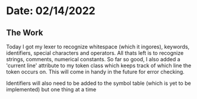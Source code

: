 # Date: 02/14/2022

## The Work
Today I got my lexer to recognize whitespace (which it ingores), keywords, identifiers, special characters and operators.
All thats left is to recognize strings, comments, numerical constants. So far so good, I also added a 'current line' 
attribute to my token class which keeps track of which line the token occurs on. This will come in handy in the future
for error checking.

Identifiers will also need to be added to the symbol table (which is yet to be implemented) but one thing at a time